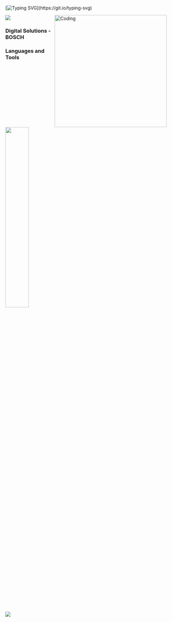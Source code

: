 [![Typing SVG](https://readme-typing-svg.herokuapp.com/?color=6A5ACD&size=30&center=true&vCenter=true&width=1000&lines=Hello!!;My+name+is+Stella!)](https://git.io/typing-svg)

<img src="https://user-images.githubusercontent.com/73097560/115834477-dbab4500-a447-11eb-908a-139a6edaec5c.gif">

<img align="right" alt="Coding" width="350" src="https://i.pinimg.com/564x/fd/e8/44/fde844a60269f7bc856f486cd3bf1719.jpg">

### Digital Solutions - BOSCH <br> 
### Languages and Tools 

<div align="left">
<p>
    <a>
        <img src="https://skillicons.dev/icons?i=py,java,html,css,github,figma" width="38%" height="38%"/>
    </a>
</p>
</div>
<br>     

 <img src="https://user-images.githubusercontent.com/73097560/115834477-dbab4500-a447-11eb-908a-139a6edaec5c.gif">
